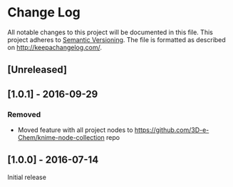 # Change Log
All notable changes to this project will be documented in this file.
This project adheres to [Semantic Versioning](http://semver.org/).
The file is formatted as described on http://keepachangelog.com/.

## [Unreleased]

## [1.0.1] - 2016-09-29

### Removed

- Moved feature with all project nodes to https://github.com/3D-e-Chem/knime-node-collection repo

## [1.0.0] - 2016-07-14

Initial release
